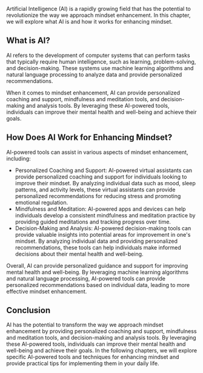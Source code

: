 

Artificial Intelligence (AI) is a rapidly growing field that has the potential to revolutionize the way we approach mindset enhancement. In this chapter, we will explore what AI is and how it works for enhancing mindset.

What is AI?
-----------

AI refers to the development of computer systems that can perform tasks that typically require human intelligence, such as learning, problem-solving, and decision-making. These systems use machine learning algorithms and natural language processing to analyze data and provide personalized recommendations.

When it comes to mindset enhancement, AI can provide personalized coaching and support, mindfulness and meditation tools, and decision-making and analysis tools. By leveraging these AI-powered tools, individuals can improve their mental health and well-being and achieve their goals.

How Does AI Work for Enhancing Mindset?
---------------------------------------

AI-powered tools can assist in various aspects of mindset enhancement, including:

* Personalized Coaching and Support: AI-powered virtual assistants can provide personalized coaching and support for individuals looking to improve their mindset. By analyzing individual data such as mood, sleep patterns, and activity levels, these virtual assistants can provide personalized recommendations for reducing stress and promoting emotional regulation.
* Mindfulness and Meditation: AI-powered apps and devices can help individuals develop a consistent mindfulness and meditation practice by providing guided meditations and tracking progress over time.
* Decision-Making and Analysis: AI-powered decision-making tools can provide valuable insights into potential areas for improvement in one's mindset. By analyzing individual data and providing personalized recommendations, these tools can help individuals make informed decisions about their mental health and well-being.

Overall, AI can provide personalized guidance and support for improving mental health and well-being. By leveraging machine learning algorithms and natural language processing, AI-powered tools can provide personalized recommendations based on individual data, leading to more effective mindset enhancement.

Conclusion
----------

AI has the potential to transform the way we approach mindset enhancement by providing personalized coaching and support, mindfulness and meditation tools, and decision-making and analysis tools. By leveraging these AI-powered tools, individuals can improve their mental health and well-being and achieve their goals. In the following chapters, we will explore specific AI-powered tools and techniques for enhancing mindset and provide practical tips for implementing them in your daily life.
